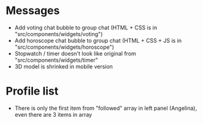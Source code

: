 # Messages

- Add voting chat bubble to group chat (HTML + CSS is in "src/components/widgets/voting")
- Add horoscope chat bubble to group chat (HTML + CSS + JS is in "src/components/widgets/horoscope")
- Stopwatch / timer doesn't look like original from "src/components/widgets/timer"
- 3D model is shrinked in mobile version

# Profile list

- There is only the first item from "followed" array in left panel (Angelina), even there are 3 items in array
